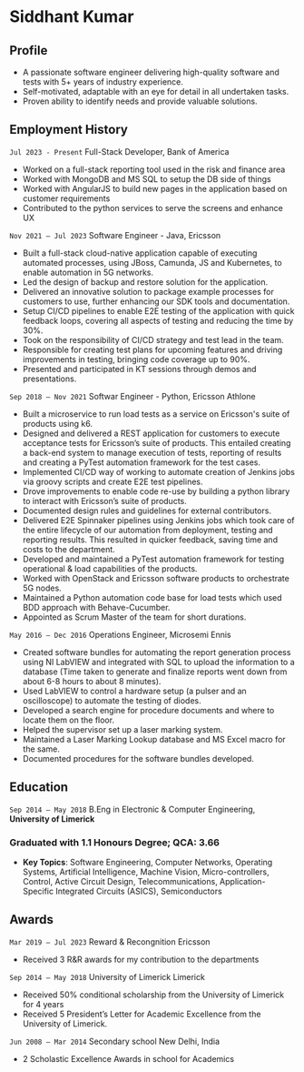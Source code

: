 # Siddhant Kumar

## Profile
- A passionate software engineer delivering high-quality software and tests with 5+ years of industry
experience.
- Self-motivated, adaptable with an eye for detail in all undertaken tasks.
- Proven ability to identify needs and provide valuable solutions.

## Employment History
`Jul 2023 - Present` Full-Stack Developer, Bank of America
- Worked on a full-stack reporting tool used in the risk and finance area
- Worked with MongoDB and MS SQL to setup the DB side of things
- Worked with AngularJS to build new pages in the application based on customer requirements
- Contributed to the python services to serve the screens and enhance UX
 

`Nov 2021 — Jul 2023` Software Engineer - Java, Ericsson
- Built a full-stack cloud-native application capable of executing automated processes, using JBoss,
Camunda, JS and Kubernetes, to enable automation in 5G networks.
- Led the design of backup and restore solution for the application.
- Delivered an innovative solution to package example processes for customers to use, further enhancing our
SDK tools and documentation.
- Setup CI/CD pipelines to enable E2E testing of the application with quick feedback loops, covering all
aspects of testing and reducing the time by 30%.
- Took on the responsibility of CI/CD strategy and test lead in the team.
- Responsible for creating test plans for upcoming features and driving improvements in testing, bringing
code coverage up to 90%.
- Presented and participated in KT sessions through demos and presentations.

`Sep 2018 — Nov 2021` Softwar Engineer - Python, Ericsson Athlone
- Built a microservice to run load tests as a service on Ericsson's suite of products using k6.
- Designed and delivered a REST application for customers to execute acceptance tests for Ericsson’s suite
of products. This entailed creating a back-end system to manage execution of tests, reporting of results and
creating a PyTest automation framework for the test cases.
- Implemented CI/CD way of working to automate creation of Jenkins jobs via groovy scripts and create
E2E test pipelines.
- Drove improvements to enable code re-use by building a python library to interact with Ericsson’s suite
of products.
- Documented design rules and guidelines for external contributors.
- Delivered E2E Spinnaker pipelines using Jenkins jobs which took care of the entire lifecycle of our
automation from deployment, testing and reporting results. This resulted in quicker feedback, saving time
and costs to the department.
- Developed and maintained a PyTest automation framework for testing operational & load capabilities of
the products.
- Worked with OpenStack and Ericsson software products to orchestrate 5G nodes.
- Maintained a Python automation code base for load tests which used BDD approach with
Behave-Cucumber.
- Appointed as Scrum Master of the team for short durations.

`May 2016 — Dec 2016` Operations Engineer, Microsemi Ennis
- Created software bundles for automating the report generation process using NI LabVIEW and integrated
with SQL to upload the information to a database (Time taken to generate and finalize reports went down
from about 6-8 hours to about 8 minutes).
- Used LabVIEW to control a hardware setup (a pulser and an oscilloscope) to automate the testing of
diodes.
- Developed a search engine for procedure documents and where to locate them on the floor.
- Helped the supervisor set up a laser marking system.
- Maintained a Laser Marking Lookup database and MS Excel macro for the same.
- Documented procedures for the software bundles developed.


## Education

`Sep 2014 — May 2018` B.Eng in Electronic & Computer Engineering, __University of Limerick__
### Graduated with 1.1 Honours Degree; QCA: 3.66
- __Key Topics__: Software Engineering, Computer Networks, Operating Systems, Artificial
Intelligence, Machine Vision, Micro-controllers, Control, Active Circuit Design, Telecommunications,
Application-Specific Integrated Circuits (ASICS), Semiconductors


## Awards

`Mar 2019 — Jul 2023` Reward & Recongnition Ericsson
- Received 3 R&R awards for my contribution to the departments

`Sep 2014 — May 2018` University of Limerick Limerick
- Received 50% conditional scholarship from the University of Limerick for 4 years
- Received 5 President’s Letter for Academic Excellence from the University of Limerick.

`Jun 2008 — Mar 2014` Secondary school New Delhi, India
- 2 Scholastic Excellence Awards in school for Academics


<!-- ### Footer

Last updated: June 2024 -->


